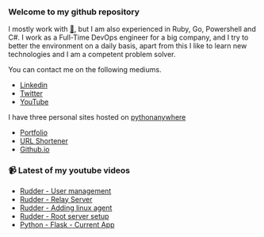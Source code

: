 ### Welcome to my github repository

I mostly work with [:snake:](https://www.python.org/), but I am also experienced in Ruby, Go, Powershell and C#. I work as a Full-Time DevOps engineer for a big company, and I try to better the environment on a daily basis, apart from this I like to learn new technologies and I am a competent problem solver.

You can contact me on the following mediums.
- [Linkedin](https://www.linkedin.com/in/r3ap3rpy)
- [Twitter](https://twitter.com/r3ap3rpy)
- [YouTube](https://www.youtube.com/channel/UC1qkMXH8d2I9DDAtBSeEHqg)

I have three personal sites hosted on [pythonanywhere](https://www.pythonanywhere.com/)
- [Portfolio](http://r3ap3rpy.pythonanywhere.com/)
- [URL Shortener](http://shortenpy.pythonanywhere.com/)
- [Github.io](https://r3ap3rpy.github.io/)

### :video_camera: Latest of my youtube videos
<!-- YOUTUBE:START -->
- [Rudder - User management](https://www.youtube.com/watch?v=KSH_JFpufnc)
- [Rudder - Relay Server](https://www.youtube.com/watch?v=2470JERuwTY)
- [Rudder - Adding linux agent](https://www.youtube.com/watch?v=7TKqUPGykg0)
- [Rudder - Root server setup](https://www.youtube.com/watch?v=tWj2E6v04Go)
- [Python - Flask - Current App](https://www.youtube.com/watch?v=NqRULrX_QYk)
<!-- YOUTUBE:END -->

